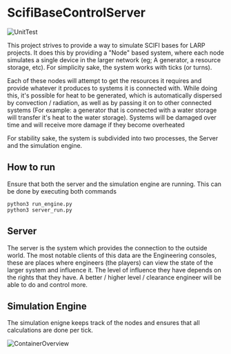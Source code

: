 # ScifiBaseControlServer
![UnitTest](https://github.com/nallath/ScifiBaseControlServer/workflows/UnitTest/badge.svg)

This project strives to provide a way to simulate SCIFI bases for LARP projects. It does this by providing a "Node" based system, where each node simulates a single device in the larger network (eg; A generator, a resource storage, etc). For simplicity sake, the system works with ticks (or turns). 

Each of these nodes will attempt to get the resources it requires and provide whatever it produces to systems it is connected with. While doing this, it's possible for heat to be generated, which is automatically dispersed by convection / radiation, as well as by passing it on to other connected systems (For example: a generator that is connected with a water storage will transfer it's heat to the water storage). Systems will be damaged over time and will receive more damage if they become overheated

For stability sake, the system is subdivided into two processes, the Server and the simulation engine.

## How to run
Ensure that both the server and the simulation engine are running. This can be done by executing both commands
```python3
python3 run_engine.py
python3 server_run.py
```

## Server
The server is the system which provides the connection to the outside world. The most notable clients of this data are the Engineering consoles, these are places where engineers (the players) can view the state of the larger system and influence it. The level of influence they have depends on the rights that they have. A better / higher level  / clearance engineer will be able to do and control more.

## Simulation Engine
The simulation enigne keeps track of the nodes and ensures that all calculations are done per tick. 

![ContainerOverview](https://github.com/nallath/ScifiBaseControlServer/blob/master/documentation/SciFiBaseControl%20Container.png)
